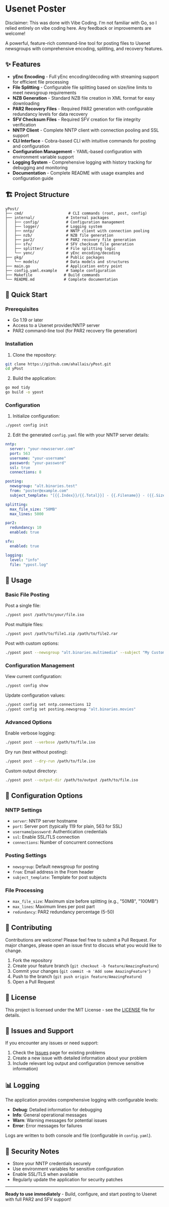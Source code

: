 # Usenet Poster


Disclaimer: This was done with Vibe Coding. I'm not familiar with Go, so I relied entirely on vibe coding here. Any feedback or improvements are welcome!


A powerful, feature-rich command-line tool for posting files to Usenet newsgroups with comprehensive encoding, splitting, and recovery features.

## ✨ Features

- **yEnc Encoding** - Full yEnc encoding/decoding with streaming support for efficient file processing
- **File Splitting** - Configurable file splitting based on size/line limits to meet newsgroup requirements
- **NZB Generation** - Standard NZB file creation in XML format for easy downloading
- **PAR2 Recovery Files** - Required PAR2 generation with configurable redundancy levels for data recovery
- **SFV Checksum Files** - Required SFV creation for file integrity verification
- **NNTP Client** - Complete NNTP client with connection pooling and SSL support
- **CLI Interface** - Cobra-based CLI with intuitive commands for posting and configuration
- **Configuration Management** - YAML-based configuration with environment variable support
- **Logging System** - Comprehensive logging with history tracking for debugging and monitoring
- **Documentation** - Complete README with usage examples and configuration guide

## 🏗️ Project Structure

```
yPost/
├── cmd/                    # CLI commands (root, post, config)
├── internal/              # Internal packages
│   ├── config/            # Configuration management
│   ├── logger/            # Logging system
│   ├── nntp/              # NNTP client with connection pooling
│   ├── nzb/               # NZB file generation
│   ├── par2/              # PAR2 recovery file generation
│   ├── sfv/               # SFV checksum file generation
│   ├── splitter/          # File splitting logic
│   └── yenc/              # yEnc encoding/decoding
├── pkg/                   # Public packages
│   └── models/            # Data models and structures
├── main.go                # Application entry point
├── config.yaml.example    # Sample configuration
├── Makefile              # Build commands
└── README.md             # Complete documentation
```

## 🚀 Quick Start

### Prerequisites

- Go 1.19 or later
- Access to a Usenet provider/NNTP server
- PAR2 command-line tool (for PAR2 recovery file generation)

### Installation

1. Clone the repository:
```bash
git clone https://github.com/ahallais/yPost.git
cd yPost
```

2. Build the application:
```bash
go mod tidy
go build -o ypost
```

### Configuration

1. Initialize configuration:
```bash
./ypost config init
```

2. Edit the generated `config.yaml` file with your NNTP server details:
```yaml
nntp:
  server: "your-newsserver.com"
  port: 563
  username: "your-username"
  password: "your-password"
  ssl: true
  connections: 8

posting:
  newsgroup: "alt.binaries.test"
  from: "poster@example.com"
  subject_template: "[{{.Index}}/{{.Total}}] - {{.Filename}} - ({{.Size}})"

splitting:
  max_file_size: "50MB"
  max_lines: 5000

par2:
  redundancy: 10
  enabled: true

sfv:
  enabled: true

logging:
  level: "info"
  file: "ypost.log"
```

## 📖 Usage

### Basic File Posting

Post a single file:
```bash
./ypost post /path/to/your/file.iso
```

Post multiple files:
```bash
./ypost post /path/to/file1.zip /path/to/file2.rar
```

Post with custom options:
```bash
./ypost post --newsgroup "alt.binaries.multimedia" --subject "My Custom Subject" /path/to/file.mkv
```

### Configuration Management

View current configuration:
```bash
./ypost config show
```

Update configuration values:
```bash
./ypost config set nntp.connections 12
./ypost config set posting.newsgroup "alt.binaries.movies"
```

### Advanced Options

Enable verbose logging:
```bash
./ypost post --verbose /path/to/file.iso
```

Dry run (test without posting):
```bash
./ypost post --dry-run /path/to/file.iso
```

Custom output directory:
```bash
./ypost post --output-dir /path/to/output /path/to/file.iso
```

## 🔧 Configuration Options

### NNTP Settings
- `server`: NNTP server hostname
- `port`: Server port (typically 119 for plain, 563 for SSL)
- `username`/`password`: Authentication credentials
- `ssl`: Enable SSL/TLS connection
- `connections`: Number of concurrent connections

### Posting Settings
- `newsgroup`: Default newsgroup for posting
- `from`: Email address in the From header
- `subject_template`: Template for post subjects

### File Processing
- `max_file_size`: Maximum size before splitting (e.g., "50MB", "100MB")
- `max_lines`: Maximum lines per post part
- `redundancy`: PAR2 redundancy percentage (5-50)


## 🤝 Contributing

Contributions are welcome! Please feel free to submit a Pull Request. For major changes, please open an issue first to discuss what you would like to change.

1. Fork the repository
2. Create your feature branch (`git checkout -b feature/AmazingFeature`)
3. Commit your changes (`git commit -m 'Add some AmazingFeature'`)
4. Push to the branch (`git push origin feature/AmazingFeature`)
5. Open a Pull Request

## 📝 License

This project is licensed under the MIT License - see the [LICENSE](LICENSE) file for details.

## 🐛 Issues and Support

If you encounter any issues or need support:

1. Check the [Issues](https://github.com/ahallais/yPost/issues) page for existing problems
2. Create a new issue with detailed information about your problem
3. Include relevant log output and configuration (remove sensitive information)

## 📊 Logging

The application provides comprehensive logging with configurable levels:

- **Debug**: Detailed information for debugging
- **Info**: General operational messages
- **Warn**: Warning messages for potential issues
- **Error**: Error messages for failures

Logs are written to both console and file (configurable in `config.yaml`).

## 🔐 Security Notes

- Store your NNTP credentials securely
- Use environment variables for sensitive configuration
- Enable SSL/TLS when available
- Regularly update the application for security patches

---

**Ready to use immediately** - Build, configure, and start posting to Usenet with full PAR2 and SFV support!